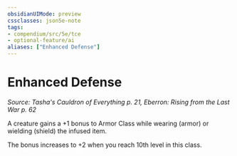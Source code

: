 ```yaml
---
obsidianUIMode: preview
cssclasses: json5e-note
tags:
- compendium/src/5e/tce
- optional-feature/ai
aliases: ["Enhanced Defense"]
---
```

# Enhanced Defense
*Source: Tasha's Cauldron of Everything p. 21, Eberron: Rising from the Last War p. 62* 

A creature gains a +1 bonus to Armor Class while wearing (armor) or wielding (shield) the infused item.

The bonus increases to +2 when you reach 10th level in this class.